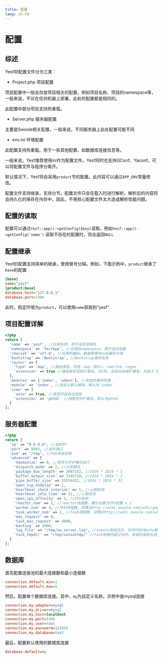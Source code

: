 ```yaml
---
title: 配置
lang: zh-CN
---
```


# 配置

## 综述

Yesf将配置文件分为三类：

* Project.php 项目配置

项目配置中一般会存放项目相关的配置，例如项目名称、项目的namespace等，一般来说，不论在任何机器上部署，此处的配置都是相同的。

此配置中部分项目支持热重载。

* Server.php 服务器配置

主要是Swoole相关配置，一般来说，不同服务器上此处配置可能不同

* env.ini 环境配置

此配置支持热重载。用于一些其他配置，如数据库连接信息等。

一般来说，Yesf推荐使用ini作为配置文件。Yesf同时也支持QConf、Yaconf，可以将配置文件与程序分离开。

默认情况下，Yesf将会采用`product`节的配置。此内容可以通过`APP_ENV`常量修改。

配置文件支持继承，支持分节。配置文件只会在载入时进行解析，解析后的内容将会持久化的保存在内存中，因此，不用担心配置文件太大造成解析性能问题。

## 配置的读取

配置可以通过`Yesf::app()->getConfig($key)`读取，例如`Yesf::app()->getConfig('name')`
读取不存在的配置时，将会返回`NULL`

## 配置继承

Yesf的配置支持简单的继承，使用冒号分隔。例如，下面示例中，`product`继承了`base`的配置

```ini
[base]
name="yesf"
[product:base]
database.host="127.0.0.1"
database.port=3306
```

此时，假定环境为`product`，可以使用`name`获取到“yesf”

## 项目配置详解

```php
<?php
return [
  'name' => 'yesf', //应用名称，用于设定进程名
  'namespace' => 'YesfApp', //应用的namespace，用于自动加载
  'charset' => 'utf-8', //应用的编码，数据库等均以此编码为准
  'bootstrap' => 'Bootstrap', //Bootstrap类的名称
  'router' => [
    'type' => 'map', //路由类型，可选：map（默认）、rewrite、regex
    'extension' => true //路由是否包括扩展名。为1时，会自动去掉扩展名，并放入`$request->extension`中
  ],
  'modules' => ['index', 'admin'], //有效的模块列表
  'module' => 'index', //自定义默认模块，默认为`index`
  'view' => [
    'auto' => true, //是否开启自动渲染
    'extension' => 'phtml' //视图文件扩展名，默认为phtml
  ]
];
```

## 服务器配置

```php
<?php
return [
  'ip' => "0.0.0.0", //监听IP
  'port' => 9501, //监听端口
  'pid' => "/tmp", //PID存放目录
  'advanced' => [
    'daemonize' => 0, //是否为守护模式运行
    'dispatch_mode' => 2, //分发模式
    'package_max_length' => 2097152, //1024 * 1024 * 2
    'buffer_output_size' => 3145728, //1024 * 1024 * 3
    'pipe_buffer_size' => 33554432, //1024 * 1024 * 32
    'open_tcp_nodelay' => 1,
    'heartbeat_check_interval' => 5, //心跳检测
    'heartbeat_idle_time' => 11, //心跳检测
    'open_cpu_affinity' => 1, //CPU亲和
    'reactor_num' => 2, //reactor线程数，建议设置为CPU核数 x 2
    'worker_num' => 4, //守护进程数，详情见http://wiki.swoole.com/wiki/page/275.html
    'task_worker_num' => 2, //Task进程数，详情见http://wiki.swoole.com/wiki/page/276.html
    'max_request' => 0, 
    'task_max_request' => 4000, 
    'backlog' => 3000, 
    'log_file' => "/tmp/sw_server.log", //swoole系统日志，任何代码内echo都会在这里输出
    'task_tmpdir' => "/tmp/swtasktmp/" //task投递内容过长时，会临时保存在这里
  ]
];
```

## 数据库

首先配置连接池的最大连接数和最小连接数

```ini
connection.default.min=1
connection.default.max=5
```

然后，配置单个数据库连接。其中，`my`为自定义名称。示例中是mysql连接

```ini
connection.my.adapter=mysql
connection.my.driver=mysql
connection.my.host=localhost
connection.my.port=3306
connection.my.user=root
connection.my.password=123456
connection.my.database=test
```

最后，配置默认使用的数据库连接

```ini
database.default=my
```
